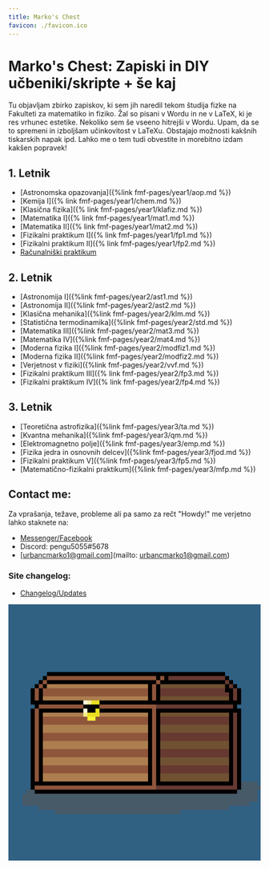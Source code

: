 ```yaml
---
title: Marko's Chest
favicon: ./favicon.ico
---
```

# Marko's Chest: Zapiski in DIY učbeniki/skripte + še kaj
Tu objavljam zbirko zapiskov, ki sem jih naredil tekom študija fizke na Fakulteti za matematiko in fiziko. Žal so pisani v Wordu in ne v LaTeX, ki je res vrhunec estetike. Nekoliko sem še vseeno hitrejši v Wordu. Upam, da se to spremeni in izboljšam učinkovitost v LaTeXu. Obstajajo možnosti kakšnih tiskarskih napak ipd. Lahko me o tem tudi obvestite in morebitno izdam kakšen popravek!

## 1. Letnik
* [Astronomska opazovanja]({%link fmf-pages/year1/aop.md %})
* [Kemija I]({% link fmf-pages/year1/chem.md %})
* [Klasična fizika]({% link fmf-pages/year1/klafiz.md %})
* [Matematika I]({% link fmf-pages/year1/mat1.md %})
* [Matematika II]({% link fmf-pages/year1/mat2.md %})
* [Fizikalni praktikum I]({% link fmf-pages/year1/fp1.md %})
* [Fizikalni praktikum II]({% link fmf-pages/year1/fp2.md %})
* [Računalniški praktikum](https://github.com/pengu5055/RacunalniskiPraktikum)


## 2. Letnik
* [Astronomija I]({%link fmf-pages/year2/ast1.md %})
* [Astronomija II]({%link fmf-pages/year2/ast2.md %})
* [Klasična mehanika]({%link fmf-pages/year2/klm.md %})
* [Statistična termodinamika]({%link fmf-pages/year2/std.md %})
* [Matematika III]({%link fmf-pages/year2/mat3.md %})
* [Matematika IV]({%link fmf-pages/year2/mat4.md %})
* [Moderna fizika I]({%link fmf-pages/year2/modfiz1.md %})
* [Moderna fizika II]({%link fmf-pages/year2/modfiz2.md %})
* [Verjetnost v fiziki]({%link fmf-pages/year2/vvf.md %})
* [Fizikalni praktikum III]({% link fmf-pages/year2/fp3.md %})
* [Fizikalni praktikum IV]({% link fmf-pages/year2/fp4.md %})

## 3. Letnik
* [Teoretična astrofizika]({%link fmf-pages/year3/ta.md %})
* [Kvantna mehanika]({%link fmf-pages/year3/qm.md %})
* [Elektromagnetno polje]({%link fmf-pages/year3/emp.md %})
* [Fizika jedra in osnovnih delcev]({%link fmf-pages/year3/fjod.md %})
* [Fizikalni praktikum V]({%link fmf-pages/year3/fp5.md %})
* [Matematično-fizikalni praktikum]({%link fmf-pages/year3/mfp.md %})


## Contact me:
Za vprašanja, težave, probleme ali pa samo za rečt "Howdy!" me verjetno lahko staknete na:
* [Messenger/Facebook](https://www.facebook.com/marko.urbanc.9/)
* Discord: pengu5055#5678
* [urbancmarko1@gmail.com](mailto: urbancmarko1@gmail.com)

### Site changelog:
* [Changelog/Updates](https://github.com/pengu5055/pengu5055.github.io/commits/main)

![Chest of work](./chest.png)
